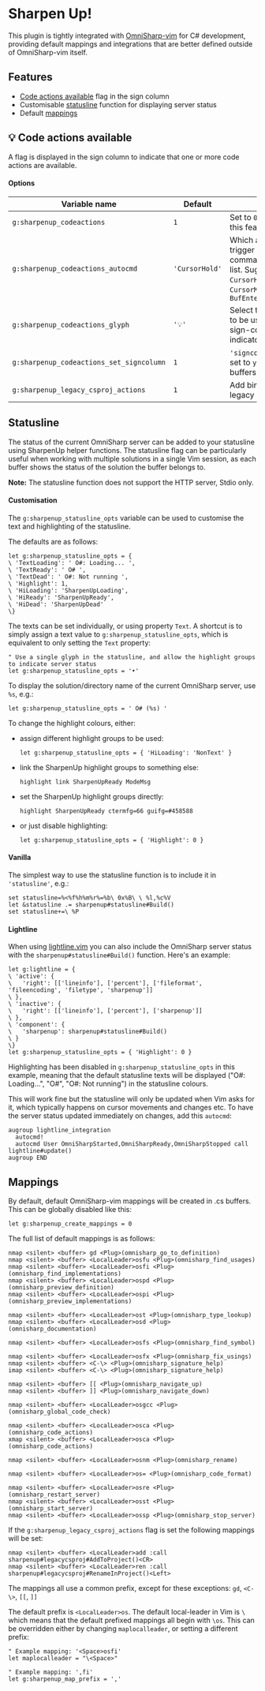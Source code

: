 # Sharpen Up!

This plugin is tightly integrated with [OmniSharp-vim](https://github.com/OmniSharp/omnisharp-vim) for C# development, providing default mappings and integrations that are better defined outside of OmniSharp-vim itself.

## Features

* [Code actions available](#code-actions-available) flag in the sign column
* Customisable [statusline](#statusline) function for displaying server status
* Default [mappings](#mappings)

## 💡 Code actions available

A flag is displayed in the sign column to indicate that one or more code actions are available.

#### Options

| Variable name                            | Default        |                                                              |
|------------------------------------------|----------------|--------------------------------------------------------------|
| `g:sharpenup_codeactions`                | `1`            | Set to `0` to disable this feature                           |
| `g:sharpenup_codeactions_autocmd`        | `'CursorHold'` | Which autocmd to trigger on - can be a comma separated list. Suggestions: `CursorHold`, `CursorMoved`, `BufEnter,CursorMoved` |
| `g:sharpenup_codeactions_glyph`          | `'💡'`         | Select the character to be used as the sign-column indicator |
| `g:sharpenup_codeactions_set_signcolumn` | `1`            | `'signcolumn'` will be set to `yes` for .cs buffers          |
| `g:sharpenup_legacy_csproj_actions`      | `1`            | Add bindings for legacy csproj actions                       | 

## Statusline

The status of the current OmniSharp server can be added to your statusline using SharpenUp helper functions.
The statusline flag can be particularly useful when working with multiple solutions in a single Vim session, as each buffer shows the status of the solution the buffer belongs to.

**Note:** The statusline function does not support the HTTP server, Stdio only.

#### Customisation

The `g:sharpenup_statusline_opts` variable can be used to customise the text and highlighting of the statusline.

The defaults are as follows:

```vim
let g:sharpenup_statusline_opts = {
\ 'TextLoading': ' O#: Loading... ',
\ 'TextReady': ' O# ',
\ 'TextDead': ' O#: Not running ',
\ 'Highlight': 1,
\ 'HiLoading': 'SharpenUpLoading',
\ 'HiReady': 'SharpenUpReady',
\ 'HiDead': 'SharpenUpDead'
\}
```

The texts can be set individually, or using property `Text`.
A shortcut is to simply assign a text value to `g:sharpenup_statusline_opts`, which is equivalent to only setting the `Text` property:

```vim
" Use a single glyph in the statusline, and allow the highlight groups to indicate server status
let g:sharpenup_statusline_opts = '•'
```

To display the solution/directory name of the current OmniSharp server, use
`%s`, e.g.:

```vim
let g:sharpenup_statusline_opts = ' O# (%s) '
```

To change the highlight colours, either:

* assign different highlight groups to be used:
  ```vim
  let g:sharpenup_statusline_opts = { 'HiLoading': 'NonText' }
  ```
* link the SharpenUp highlight groups to something else:
  ```vim
  highlight link SharpenUpReady ModeMsg
  ```
* set the SharpenUp highlight groups directly:
  ```vim
  highlight SharpenUpReady ctermfg=66 guifg=#458588
  ```
* or just disable highlighting:
  ```vim
  let g:sharpenup_statusline_opts = { 'Highlight': 0 }
  ```

#### Vanilla

The simplest way to use the statusline function is to include it in `'statusline'`, e.g.:

```vim
set statusline=%<%f%h%m%r%=%b\ 0x%B\ \ %l,%c%V
let &statusline .= sharpenup#statusline#Build()
set statusline+=\ %P
```

#### Lightline

When using [lightline.vim](https://github.com/itchyny/lightline.vim) you can also include the OmniSharp server status with the `sharpenup#statusline#Build()` function.
Here's an example:

```vim
let g:lightline = {
\ 'active': {
\   'right': [['lineinfo'], ['percent'], ['fileformat', 'fileencoding', 'filetype', 'sharpenup']]
\ },
\ 'inactive': {
\   'right': [['lineinfo'], ['percent'], ['sharpenup']]
\ },
\ 'component': {
\   'sharpenup': sharpenup#statusline#Build()
\ }
\}
let g:sharpenup_statusline_opts = { 'Highlight': 0 }
```

Highlighting has been disabled in `g:sharpenup_statusline_opts` in this example, meaning that the default statusline texts will be displayed ("O#: Loading...", "O#", "O#: Not running") in the statusline colours.

This will work fine but the statusline will only be updated when Vim asks for it, which typically happens on cursor movements and changes etc. To have the server status updated immediately on changes, add this `autocmd`:

```vim
augroup lightline_integration
  autocmd!
  autocmd User OmniSharpStarted,OmniSharpReady,OmniSharpStopped call lightline#update()
augroup END
```

## Mappings

By default, default OmniSharp-vim mappings will be created in .cs buffers.
This can be globally disabled like this:

```vim
let g:sharpenup_create_mappings = 0
```

The full list of default mappings is as follows:

```vim
nmap <silent> <buffer> gd <Plug>(omnisharp_go_to_definition)
nmap <silent> <buffer> <LocalLeader>osfu <Plug>(omnisharp_find_usages)
nmap <silent> <buffer> <LocalLeader>osfi <Plug>(omnisharp_find_implementations)
nmap <silent> <buffer> <LocalLeader>ospd <Plug>(omnisharp_preview_definition)
nmap <silent> <buffer> <LocalLeader>ospi <Plug>(omnisharp_preview_implementations)

nmap <silent> <buffer> <LocalLeader>ost <Plug>(omnisharp_type_lookup)
nmap <silent> <buffer> <LocalLeader>osd <Plug>(omnisharp_documentation)

nmap <silent> <buffer> <LocalLeader>osfs <Plug>(omnisharp_find_symbol)

nmap <silent> <buffer> <LocalLeader>osfx <Plug>(omnisharp_fix_usings)
nmap <silent> <buffer> <C-\> <Plug>(omnisharp_signature_help)
imap <silent> <buffer> <C-\> <Plug>(omnisharp_signature_help)

nmap <silent> <buffer> [[ <Plug>(omnisharp_navigate_up)
nmap <silent> <buffer> ]] <Plug>(omnisharp_navigate_down)

nmap <silent> <buffer> <LocalLeader>osgcc <Plug>(omnisharp_global_code_check)

nmap <silent> <buffer> <LocalLeader>osca <Plug>(omnisharp_code_actions)
xmap <silent> <buffer> <LocalLeader>osca <Plug>(omnisharp_code_actions)

nmap <silent> <buffer> <LocalLeader>osnm <Plug>(omnisharp_rename)

nmap <silent> <buffer> <LocalLeader>os= <Plug>(omnisharp_code_format)

nmap <silent> <buffer> <LocalLeader>osre <Plug>(omnisharp_restart_server)
nmap <silent> <buffer> <LocalLeader>osst <Plug>(omnisharp_start_server)
nmap <silent> <buffer> <LocalLeader>ossp <Plug>(omnisharp_stop_server)
```

If the `g:sharpenup_legacy_csproj_actions` flag is set the following mappings will be set:

```vim
nmap <silent> <buffer> <LocalLeader>add :call sharpenup#legacycsproj#AddToProject()<CR>
nmap <silent> <buffer> <LocalLeader>ren :call sharpenup#legacycsproj#RenameInProject()<Left>
```

The mappings all use a common prefix, except for these exceptions: `gd`, `<C-\>`, `[[`, `]]`

The default prefix is `<LocalLeader>os`.
The default local-leader in Vim is `\` which means that the default prefixed mappings all begin with `\os`.
This can be overridden either by changing `maplocalleader`, or setting a different prefix:

```vim
" Example mapping: '<Space>osfi'
let maplocalleader = "\<Space>"

" Example mapping: ',fi'
let g:sharpenup_map_prefix = ','
```
